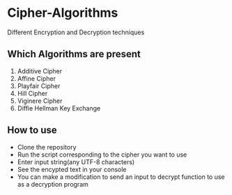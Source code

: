 # Cipher-Algorithms
Different Encryption and Decryption techniques

## Which Algorithms are present
1) Additive Cipher
2) Affine Cipher
3) Playfair Cipher
4) Hill Cipher
5) Viginere Cipher
6) Diffie Hellman Key Exchange

## How to use
- Clone the repository
- Run the script corresponding to the cipher you want to use
- Enter input string(any UTF-8 characters)
- See the encypted text in your console
- You can make a modification to send an input to decrypt function to use as a decryption program
